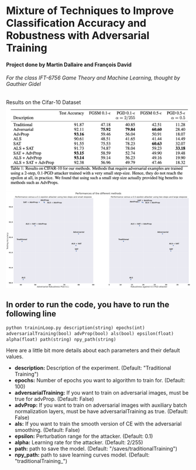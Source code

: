 # Mixture of Techniques to Improve Classification Accuracy and Robustness with Adversarial Training

#### Project done by Martin Dallaire and François David 
###### For the class IFT-6756 Game Theory and Machine Learning, thought by Gauthier Gidel 

Results on the Cifar-10 Dataset
![](tableResults.png)
![](results.png)
## In order to run the code, you have to run the following line 

```
python traininLoop.py description(string) epochs(int) adversarialTraining(bool) advProp(bool) als(bool) epsilon(float) alpha(float) path(string) npy_path(string) 
```

Here are a little bit more details about each parameters and their default values. 

* **description:** Description of the experiment. (Default: "Traditional Training") 
* **epochs:** Number of epochs you want to algorithm to train for. (Default: 100)
* **adversarialTraining:** If you want to train on adversarial images, must be true for advProp. (Default: False)
* **advProp:** If you want to train on adversarial images with auxiliary batch normalization layers, must be have adversarialTraining as true. (Default: False)
* **als:** If you want to train the smooth version of CE with the adversarial smoothing. (Default: False)
* **epsilon:** Perturbation range for the attacker. (Default: 0.1)
* **alpha:** Learning rate for the attacker. (Default: 2/255)
* **path:** path to save the model. (Default: "/saves/traditionalTraining")
* **npy_path:** path to save learning curves model. (Default: "traditionalTraining_")
